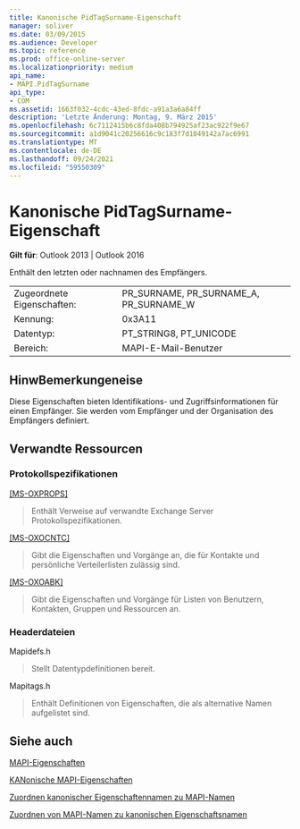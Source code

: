 ```yaml
---
title: Kanonische PidTagSurname-Eigenschaft
manager: soliver
ms.date: 03/09/2015
ms.audience: Developer
ms.topic: reference
ms.prod: office-online-server
ms.localizationpriority: medium
api_name:
- MAPI.PidTagSurname
api_type:
- COM
ms.assetid: 1663f032-4cdc-43ed-8fdc-a91a3a6a84ff
description: 'Letzte Änderung: Montag, 9. März 2015'
ms.openlocfilehash: 6c7112415b6c8fda408b794925af23ac922f9e67
ms.sourcegitcommit: a1d9041c20256616c9c183f7d1049142a7ac6991
ms.translationtype: MT
ms.contentlocale: de-DE
ms.lasthandoff: 09/24/2021
ms.locfileid: "59550309"
---
```

# <a name="pidtagsurname-canonical-property"></a>Kanonische PidTagSurname-Eigenschaft

  
  
**Gilt für**: Outlook 2013 | Outlook 2016 
  
Enthält den letzten oder nachnamen des Empfängers.
  
|||
|:-----|:-----|
|Zugeordnete Eigenschaften:  <br/> |PR_SURNAME, PR_SURNAME_A, PR_SURNAME_W  <br/> |
|Kennung:  <br/> |0x3A11  <br/> |
|Datentyp:  <br/> |PT_STRING8, PT_UNICODE  <br/> |
|Bereich:  <br/> |MAPI-E-Mail-Benutzer  <br/> |
   
## <a name="remarks"></a>HinwBemerkungeneise

Diese Eigenschaften bieten Identifikations- und Zugriffsinformationen für einen Empfänger. Sie werden vom Empfänger und der Organisation des Empfängers definiert. 
  
## <a name="related-resources"></a>Verwandte Ressourcen

### <a name="protocol-specifications"></a>Protokollspezifikationen

[[MS-OXPROPS]](https://msdn.microsoft.com/library/f6ab1613-aefe-447d-a49c-18217230b148%28Office.15%29.aspx)
  
> Enthält Verweise auf verwandte Exchange Server Protokollspezifikationen.
    
[[MS-OXOCNTC]](https://msdn.microsoft.com/library/9b636532-9150-4836-9635-9c9b756c9ccf%28Office.15%29.aspx)
  
> Gibt die Eigenschaften und Vorgänge an, die für Kontakte und persönliche Verteilerlisten zulässig sind.
    
[[MS-OXOABK]](https://msdn.microsoft.com/library/f4cf9b4c-9232-4506-9e71-2270de217614%28Office.15%29.aspx)
  
> Gibt die Eigenschaften und Vorgänge für Listen von Benutzern, Kontakten, Gruppen und Ressourcen an.
    
### <a name="header-files"></a>Headerdateien

Mapidefs.h
  
> Stellt Datentypdefinitionen bereit.
    
Mapitags.h
  
> Enthält Definitionen von Eigenschaften, die als alternative Namen aufgelistet sind.
    
## <a name="see-also"></a>Siehe auch



[MAPI-Eigenschaften](mapi-properties.md)
  
[KANonische MAPI-Eigenschaften](mapi-canonical-properties.md)
  
[Zuordnen kanonischer Eigenschaftennamen zu MAPI-Namen](mapping-canonical-property-names-to-mapi-names.md)
  
[Zuordnen von MAPI-Namen zu kanonischen Eigenschaftsnamen](mapping-mapi-names-to-canonical-property-names.md)


